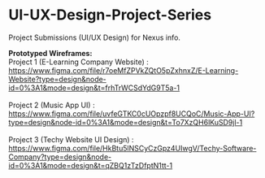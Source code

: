 # UI-UX-Design-Project-Series
Project Submissions (UI/UX Design) for Nexus info.

<b>Prototyped Wireframes:</b><br>
Project 1 (E-Learning Company Website) : https://www.figma.com/file/r7oeMfZPVkZQtO5pZxhnxZ/E-Learning-Website?type=design&node-id=0%3A1&mode=design&t=frhTrWCSdYdG9T5a-1<br><br>
Project 2 (Music App UI) : https://www.figma.com/file/uvfeGTKC0cUOpzpf8UCQoC/Music-App-UI?type=design&node-id=0%3A1&mode=design&t=To7XzQH6lKuSD9jl-1<br><br>
Project 3 (Techy Website UI Design) : https://www.figma.com/file/HkBtu5lNSCyCzGpz4UIwgV/Techy-Software-Company?type=design&node-id=0%3A1&mode=design&t=qZBQ1zTzDfptN1tt-1
